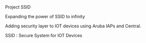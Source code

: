 Project SSID

Expanding the power of SSID to infinity

Adding security layer to IOT devices using Aruba IAPs and Central.

SSID : Secure System for IOT Devices
